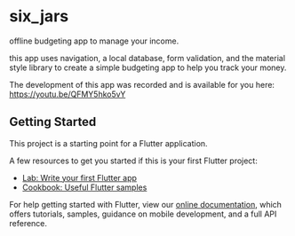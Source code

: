 # six_jars

offline budgeting app to manage your income.

this app uses navigation, a local database, form validation, and the material style library to create a simple budgeting app to help you track your money.

The development of this app was recorded and is available for you here: https://youtu.be/QFMY5hko5vY

## Getting Started

This project is a starting point for a Flutter application.

A few resources to get you started if this is your first Flutter project:

- [Lab: Write your first Flutter app](https://flutter.dev/docs/get-started/codelab)
- [Cookbook: Useful Flutter samples](https://flutter.dev/docs/cookbook)

For help getting started with Flutter, view our
[online documentation](https://flutter.dev/docs), which offers tutorials,
samples, guidance on mobile development, and a full API reference.

